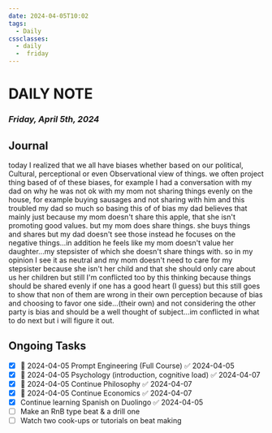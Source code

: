 ```yaml
---
date: 2024-04-05T10:02
tags:
  - Daily
cssclasses:
  - daily
  -  friday
---
```

# DAILY NOTE
### *Friday, April 5th, 2024*

## Journal
today I realized that we all have biases whether based on our political, Cultural, perceptional or even Observational view of things. we often project thing based of of these biases, for example I had a conversation with my dad on why he was not ok with my mom not sharing things evenly on the house, for example buying sausages and not sharing with him and this troubled my dad so much so basing this of of bias my dad believes that mainly just because my mom doesn't share this apple, that she isn't promoting good values. but my mom does share things. she buys things and shares but my dad doesn't see those instead he focuses on the negative things...in addition he feels like my mom doesn't value her daughter...my stepsister of which she doesn't share things with. so in my opinion I see it as neutral and my mom doesn't need to care for my stepsister because she isn't her child and that she should only care about us her children but still I'm conflicted too by this thinking because things should be shared evenly if one has a good heart (I guess) but this still goes to show that non of them are wrong in their own perception because of bias and choosing to favor one side...(their own) and not considering the other party is bias and should be a well thought of subject...im conflicted in what to do next but i will figure it out.

## Ongoing Tasks

- [x] 🛫 2024-04-05 Prompt Engineering (Full Course) ✅ 2024-04-05
- [x] 🛫 2024-04-05 Psychology (introduction, cognitive load) ✅ 2024-04-07
- [x] 🛫 2024-04-05 Continue Philosophy ✅ 2024-04-07
- [x] 🛫 2024-04-05 Continue Economics ✅ 2024-04-07
- [x] Continue learning Spanish on Duolingo ✅ 2024-04-05
- [ ] Make an RnB type beat & a drill one
- [ ] Watch two cook-ups or tutorials on beat making